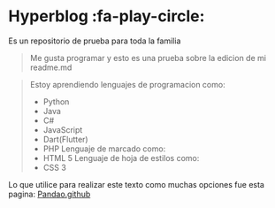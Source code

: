 # **Hyperblog** :fa-play-circle:
Es un repositorio de prueba para toda la familia
>Me gusta programar y esto es una prueba sobre la edicion de mi readme.md

>Estoy aprendiendo lenguajes de programacion como:
>- Python
>- Java
>- C#
>- JavaScript
>- Dart(Flutter)
>- PHP
>Lenguaje de marcado como:
>- HTML 5
>Lenguaje de hoja de estilos como:
>- CSS 3

Lo que utilice para realizar este texto como muchas opciones fue esta pagina: [Pandao.github](https://pandao.github.io/editor.md/en.html "Pandao.github")
